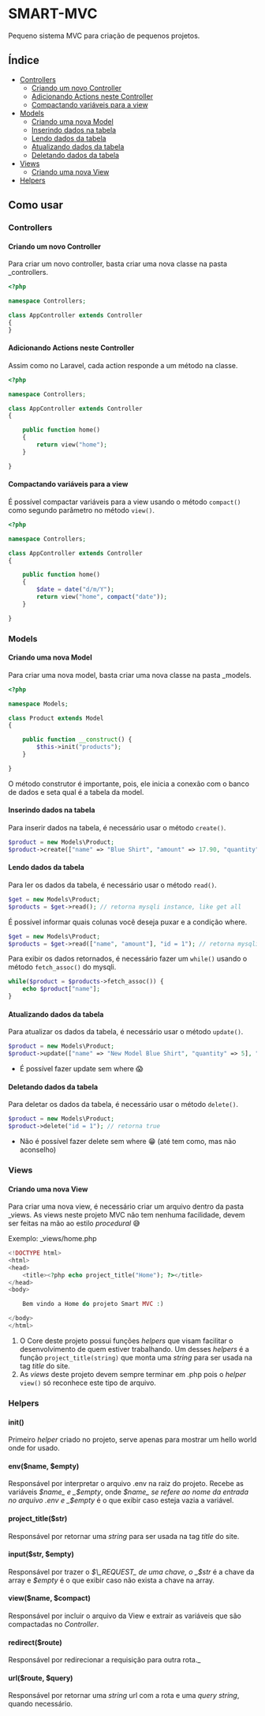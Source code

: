 # SMART-MVC

Pequeno sistema MVC para criação de pequenos projetos.

## Índice

- [Controllers]
	- [Criando um novo Controller]
	- [Adicionando Actions neste Controller]
	- [Compactando variáveis para a view]
- [Models]
	- [Criando uma nova Model]
	- [Inserindo dados na tabela]
	- [Lendo dados da tabela]
	- [Atualizando dados da tabela]
	- [Deletando dados da tabela]
- [Views]
	- [Criando uma nova View]
- [Helpers]

## Como usar

### Controllers

#### Criando um novo Controller

Para criar um novo controller, basta criar uma nova classe na pasta \_controllers.

```php
<?php

namespace Controllers;

class AppController extends Controller
{
}
```

#### Adicionando Actions neste Controller

Assim como no Laravel, cada action responde a um método na classe.

```php
<?php

namespace Controllers;

class AppController extends Controller
{

	public function home()
	{
		return view("home");
	}

}
```

#### Compactando variáveis para a view

É possível compactar variáveis para a view usando o método `compact()` como segundo parâmetro no método `view()`.

```php
<?php

namespace Controllers;

class AppController extends Controller
{

	public function home()
	{
		$date = date("d/m/Y");
		return view("home", compact("date"));
	}

}
```

### Models

#### Criando uma nova Model

Para criar uma nova model, basta criar uma nova classe na pasta \_models.

```php
<?php

namespace Models;

class Product extends Model
{

	public function __construct() {
		$this->init("products");
	}

}

```

O método construtor é importante, pois, ele inicia a conexão com o banco de dados e seta qual é a tabela da model.

#### Inserindo dados na tabela

Para inserir dados na tabela, é necessário usar o método `create()`.

```php
$product = new Models\Product;
$product->create(["name" => "Blue Shirt", "amount" => 17.90, "quantity" => 10]); // retorna true
```

#### Lendo dados da tabela

Para ler os dados da tabela, é necessário usar o método `read()`.

```php
$get = new Models\Product;
$products = $get->read(); // retorna mysqli instance, like get all
```

É possível informar quais colunas você deseja puxar e a condição where.

```php
$get = new Models\Product;
$products = $get->read(["name", "amount"], "id = 1"); // retorna mysqli instance
```

Para exibir os dados retornados, é necessário fazer um `while()` usando o método `fetch_assoc()` do mysqli.

```php
while($product = $products->fetch_assoc()) {
	echo $product["name"];
}
```

#### Atualizando dados da tabela

Para atualizar os dados da tabela, é necessário usar o método `update()`.

```php
$product = new Models\Product;
$product->update(["name" => "New Model Blue Shirt", "quantity" => 5], "id = 1"); // retorna true
```

* É possível fazer update sem where 😱

#### Deletando dados da tabela

Para deletar os dados da tabela, é necessário usar o método `delete()`.

```php
$product = new Models\Product;
$product->delete("id = 1"); // retorna true
```

* Não é possível fazer delete sem where 😁 (até tem como, mas não aconselho)

### Views

#### Criando uma nova View

Para criar uma nova view, é necessário criar um arquivo dentro da pasta \_views. As views neste projeto MVC não tem nenhuma facilidade, devem ser feitas na mão ao estilo _procedural_ 😅

Exemplo: \_views/home.php
```php
<!DOCTYPE html>
<html>
<head>
	<title><?php echo project_title("Home"); ?></title>
</head>
<body>

	Bem vindo a Home do projeto Smart MVC :)

</body>
</html>
```

1. O Core deste projeto possui funções _helpers_ que visam facilitar o desenvolvimento de quem estiver trabalhando. Um desses _helpers_ é a função `project_title(string)` que monta uma _string_ para ser usada na tag _title_ do site.
2. As _views_ deste projeto devem sempre terminar em .php pois o _helper_ `view()` só reconhece este tipo de arquivo.

### Helpers

#### init()
Primeiro _helper_ criado no projeto, serve apenas para mostrar um hello world onde for usado.

#### env($name, $empty)
Responsável por interpretar o arquivo .env na raiz do projeto.
Recebe as variáveis _$name_ e _$empty_, onde _$name_ se refere ao nome da entrada no arquivo .env e _$empty_ é o que exibir caso esteja vazia a variável.

#### project_title($str)
Responsável por retornar uma _string_ para ser usada na tag _title_ do site.

#### input($str, $empty)
Responsável por trazer o _$\_REQUEST_ de uma chave, o _$str_ é a chave da array e _$empty_ é o que exibir caso não exista a chave na array.

#### view($name, $compact)
Responsável por incluir o arquivo da View e extrair as variáveis que são compactadas no _Controller_.

#### redirect($route)
Responsável por redirecionar a requisição para outra rota._

#### url($route, $query)
Responsável por retornar uma _string_ url com a rota e uma _query string_, quando necessário.

[Controllers]: #controllers
[Criando um novo Controller]: #criando-um-novo-controller
[Adicionando Actions neste Controller]: #adicionando-actions-neste-controller
[Compactando variáveis para a view]: #compactando-variáveis-para-a-view
[Models]: #models
[Criando uma nova Model]: #criando-uma-nova-model
[Inserindo dados na tabela]: #inserindo-dados-na-tabela
[Lendo dados da tabela]: #lendo-dados-da-tabela
[Atualizando dados da tabela]: #atualizando-dados-da-tabela
[Deletando dados da tabela]: #deletando-dados-da-tabela
[Views]: #views
[Criando uma nova View]: #criando-uma-nova-view
[Helpers]: #helpers
[init()]: #init
[env($name, $empty)]: #envname-empty
[project_title($str)]: #project_titlestr
[input($str, $empty)]: #inputstr-empty
[view($name, $compact)]: #viewname-compact
[redirect($route)]: #redirectroute
[url($route, $query)]: #urlroute-query

